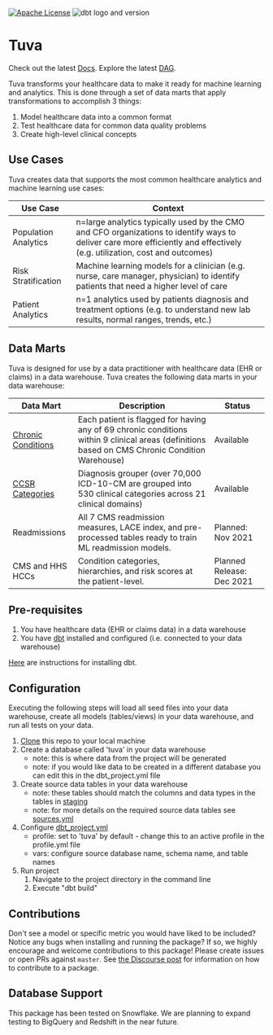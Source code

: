 [![Apache License](https://img.shields.io/badge/License-Apache%202.0-blue.svg)](https://opensource.org/licenses/Apache-2.0) ![dbt logo and version](https://img.shields.io/static/v1?logo=dbt&label=dbt-version&message=0.21.x&color=orange)

# Tuva

Check out the latest [Docs](https://tuva-health.github.io/tuva/#!/overview).  Explore the latest [DAG](https://tuva-health.github.io/tuva/#!/overview?g_v=1).

Tuva transforms your healthcare data to make it ready for machine learning and analytics.  This is done through a set of data marts that apply 
transformations to accomplish 3 things:

1. Model healthcare data into a common format
2. Test healthcare data for common data quality problems
3. Create high-level clinical concepts

## Use Cases
Tuva creates data that supports the most common healthcare analytics and machine learning use cases:

| **Use Case** | **Context** |
| --------------- | -------------------- |
| Population Analytics | n=large analytics typically used by the CMO and CFO organizations to identify ways to deliver care more efficiently and effectively (e.g. utilization, cost and outcomes) |
| Risk Stratification | Machine learning models for a clinician (e.g. nurse, care manager, physician) to identify patients that need a higher level of care |
| Patient Analytics | n=1 analytics used by patients diagnosis and treatment options (e.g. to understand new lab results, normal ranges, trends, etc.) |

## Data Marts
Tuva is designed for use by a data practitioner with healthcare data (EHR or claims) in a data warehouse.  Tuva creates the following data marts in your data warehouse:

| **Data Mart** | **Description** | **Status** |
| --------------- | -------------------- | ------------------- |
| [Chronic Conditions](/models/chronic_conditions/) | Each patient is flagged for having any of 69 chronic conditions within 9 clinical areas (definitions based on CMS Chronic Condition Warehouse) | Available |
| [CCSR Categories](/models/ccsr/) | Diagnosis grouper (over 70,000 ICD-10-CM are grouped into 530 clinical categories across 21 clinical domains) | Available |
| Readmissions | All 7 CMS readmission measures, LACE index, and pre-processed tables ready to train ML readmission models. | Planned: Nov 2021 |
| CMS and HHS HCCs | Condition categories, hierarchies, and risk scores at the patient-level. | Planned Release: Dec 2021 |

## Pre-requisites
1. You have healthcare data (EHR or claims data) in a data warehouse
2. You have [dbt](https://www.getdbt.com/) installed and configured (i.e. connected to your data warehouse)

[Here](https://docs.getdbt.com/dbt-cli/installation) are instructions for installing dbt.

## Configuration
Executing the following steps will load all seed files into your data warehouse, create all models (tables/views) in your data warehouse, and run all tests on your data.

1. [Clone](https://docs.github.com/en/repositories/creating-and-managing-repositories/cloning-a-repository) this repo to your local machine
2. Create a database called 'tuva' in your data warehouse
    - note: this is where data from the project will be generated
    - note: if you would like data to be created in a different database you can edit this in the dbt_project.yml file
3. Create source data tables in your data warehouse
    - note: these tables should match the columns and data types in the tables in [staging](models/staging)
    - note: for more details on the required source data tables see [sources.yml](models/sources.yml)
4. Configure [dbt_project.yml](/dbt_project.yml)
    - profile: set to 'tuva' by default - change this to an active profile in the profile.yml file
    - vars: configure source database name, schema name, and table names
5. Run project
    1. Navigate to the project directory in the command line
    2. Execute "dbt build"


## Contributions
Don't see a model or specific metric you would have liked to be included? Notice any bugs when installing 
and running the package? If so, we highly encourage and welcome contributions to this package! 
Please create issues or open PRs against `master`. See [the Discourse post](https://discourse.getdbt.com/t/contributing-to-a-dbt-package/657) for information on how to contribute to a package.

## Database Support
This package has been tested on Snowflake.  We are planning to expand testing to BigQuery and Redshift in the near future.
